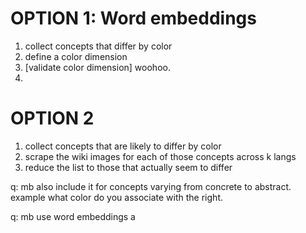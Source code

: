 # OPTION 1: Word embeddings
1. collect concepts that differ by color
2. define a color dimension
3. [validate color dimension] woohoo. 
4. 

# OPTION 2
1. collect concepts that are likely to differ by color
2. scrape the wiki images for each of those concepts across k langs
3. reduce the list to those that actually seem to differ

q: mb also include it for concepts varying from concrete to abstract.
example what color do you associate with the right. 

q: mb use word embeddings  a